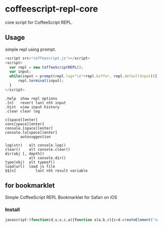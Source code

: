 # coffeescript-repl-core

core script for CoffeeScript REPL.

## Usage

simple repl using prompt.

```js
<script src="coffeescript.js"></script>
<script>
  var repl = new CoffeeScriptREPL();
  var input;
  while(input = prompt(repl.log+"\n"+repl.buffer, repl.defaultInput)){
      repl.terminal(input);
  }
</script>
```

```
.help  show repl options
.[n]   revert last nth input
.hist  view input history
.clear clear log

c[space][enter]
cons[space][enter]
console.[space][enter]
console.lo[space][enter]
       autosuggestion

log(str)   alt console.log()
clear()    alt console.clear()
dir(obj [, depth])
           alt console.dir()
type(obj)  alt typeof()
load(url)  load js file
$$[n]         last nth result variable
```


## for bookmarklet

Simple CoffeeScript REPL Bookmarklet for Safari on iOS

### Install

```js
javascript:(function(d,u,x,c,a){function a(a,b,c){c=d.createElement("script");c.src=a;c.onload=b;d.body.appendChild(c)}a(u,function(){a(c,function(){x=new CoffeeScriptREPL();while(c=prompt(x.log+"\n"+x.buffer,x.defaultInput))x.terminal(c)})})}(document,"https://coffeescript-repl.github.io/coffee-script.js",null,"https://coffeescript-repl.github.io/coffee-repl.js"))
```
